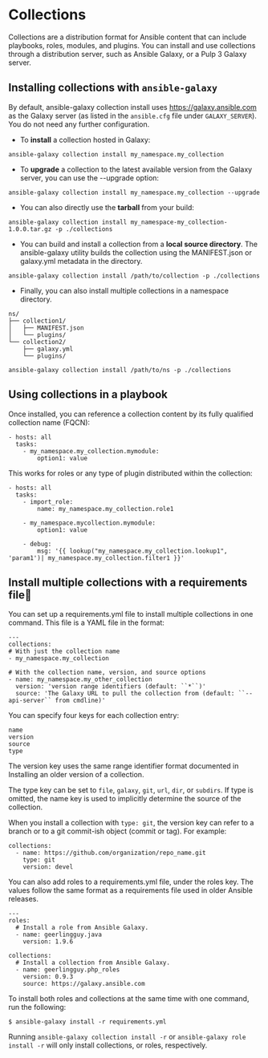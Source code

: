 # Collections

Collections are a distribution format for Ansible content that can include playbooks, roles, modules, and plugins. You can install and use collections through a distribution server, such as Ansible Galaxy, or a Pulp 3 Galaxy server.

## Installing collections with `ansible-galaxy`

By default, ansible-galaxy collection install uses https://galaxy.ansible.com as the Galaxy server (as listed in the `ansible.cfg` file under `GALAXY_SERVER`). You do not need any further configuration.

* To **install** a collection hosted in Galaxy:

```
ansible-galaxy collection install my_namespace.my_collection
```

* To **upgrade** a collection to the latest available version from the Galaxy server, you can use the --upgrade option:

```
ansible-galaxy collection install my_namespace.my_collection --upgrade
```

* You can also directly use the **tarball** from your build:

```
ansible-galaxy collection install my_namespace-my_collection-1.0.0.tar.gz -p ./collections
```

* You can build and install a collection from a **local source directory**.
The ansible-galaxy utility builds the collection using the MANIFEST.json or galaxy.yml metadata in the directory.

```
ansible-galaxy collection install /path/to/collection -p ./collections
```

* Finally, you can also install multiple collections in a namespace directory.
```
ns/
├── collection1/
│   ├── MANIFEST.json
│   └── plugins/
└── collection2/
    ├── galaxy.yml
    └── plugins/
```
```ansible-galaxy collection install /path/to/ns -p ./collections```

## Using collections in a playbook

Once installed, you can reference a collection content by its fully qualified collection name (FQCN):
```
- hosts: all
  tasks:
    - my_namespace.my_collection.mymodule:
        option1: value
```

This works for roles or any type of plugin distributed within the collection:

```
- hosts: all
  tasks:
    - import_role:
        name: my_namespace.my_collection.role1

    - my_namespace.mycollection.mymodule:
        option1: value

    - debug:
        msg: '{{ lookup("my_namespace.my_collection.lookup1", 'param1')| my_namespace.my_collection.filter1 }}'
```

## Install multiple collections with a requirements file

You can set up a requirements.yml file to install multiple collections in one command. This file is a YAML file in the format:
```
---
collections:
# With just the collection name
- my_namespace.my_collection

# With the collection name, version, and source options
- name: my_namespace.my_other_collection
  version: 'version range identifiers (default: ``*``)'
  source: 'The Galaxy URL to pull the collection from (default: ``--api-server`` from cmdline)'
```

You can specify four keys for each collection entry:

```
name
version
source
type
```

The version key uses the same range identifier format documented in Installing an older version of a collection.

The type key can be set to `file`, `galaxy`, `git`, `url`, `dir`, or `subdirs`. If type is omitted, the name key is used to implicitly determine the source of the collection.

When you install a collection with `type: git`, the version key can refer to a branch or to a git commit-ish object (commit or tag). For example:

```
collections:
  - name: https://github.com/organization/repo_name.git
    type: git
    version: devel
```

You can also add roles to a requirements.yml file, under the roles key. The values follow the same format as a requirements file used in older Ansible releases.

```
---
roles:
  # Install a role from Ansible Galaxy.
  - name: geerlingguy.java
    version: 1.9.6

collections:
  # Install a collection from Ansible Galaxy.
  - name: geerlingguy.php_roles
    version: 0.9.3
    source: https://galaxy.ansible.com
```

To install both roles and collections at the same time with one command, run the following:
```
$ ansible-galaxy install -r requirements.yml
```

Running `ansible-galaxy collection install -r` or `ansible-galaxy role install -r` will only install collections, or roles, respectively.
